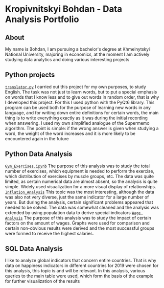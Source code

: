 # Kropivnitskyi Bohdan - Data Analysis Portfolio
## About
My name is Bohdan, I am pursuing a bachelor's degree at Khmelnytskyi National University, majoring in economics, at the moment I am actively studying data analytics and doing various interesting projects

## Python projects
[`translator.py`](https://github.com/krpvntsk/portfolio/blob/main/python_translator/translator(main%20file).py)
I carried out this project for my own purposes, to study English. The task was not just to learn words, but to put a special emphasis on words that I know less and to give out words in random order, that is why I developed this project. For this I used python with the PyQt6 library. This program can be used both for the purpose of learning new words in any language, and for writing down entire definitions for certain words, the main thing is to write everything exactly as it was during the initial recording when answering. I used my own simplified analogue of the Supermemo algorithm. The point is simple: if the wrong answer is given when studying a word, the weight of the word increases and it is more likely to be encountered again in the future
## Python Data Analysis
[`Gym_Exercises.ipynb`](https://github.com/krpvntsk/portfolio/blob/main/Data_Analysis/Gym_Exercises.ipynb)
The purpose of this analysis was to study the total number of exercises, which equipment is needed to perform the exercise, which distribution of exercises by muscle groups, etc. The data was quite limited, as certain numerical data are almost absent, so the analysis is quite simple. Widely used visualization for a more visual display of relationships.
[`Inflation_Analysis`](https://github.com/krpvntsk/portfolio/blob/main/Data_Analysis/Inflation_Analysis.ipynb)
This topic was the most interesting, although the data was also not very diverse, just the same indicator for a large number of years. But during the analysis, certain significant problems appeared that needed to be solved. The data was somewhat cleaned and the analysis was extended by using population data to derive special indicators
[`Wage Analysis`](https://github.com/krpvntsk/portfolio/blob/main/Data_Analysis/Wage%20Analysis.ipynb)
The purpose of this analysis was to study the impact of certain factors on the amount of wages. Graphs were used for comparison and certain non-obvious results were derived and the most successful groups were formed to receive the highest salaries.
## SQL Data Analysis
I like to analyze global indicators that concern entire countries. That is why data on happiness indicators in different countries for 2019 were chosen for this analysis, this topic is and will be relevant. In this analysis, various queries to the main table were used, which form the basis of the example for further visualization of the results
